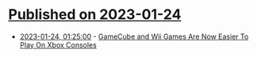 # [Published on 2023-01-24](index.md)

* [2023-01-24, 01:25:00](https://games.slashdot.org/story/23/01/23/2334234/gamecube-and-wii-games-are-now-easier-to-play-on-xbox-consoles?utm_source=rss1.0mainlinkanon&utm_medium=feed) - [GameCube and Wii Games Are Now Easier To Play On Xbox Consoles](https://games.slashdot.org/story/23/01/23/2334234/gamecube-and-wii-games-are-now-easier-to-play-on-xbox-consoles?utm_source=rss1.0mainlinkanon&utm_medium=feed)
